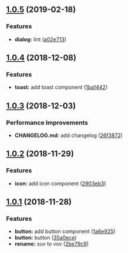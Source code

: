 ## [1.0.5](https://github.com/LeeRayno/vov/compare/v1.0.4...v1.0.5) (2019-02-18)


### Features

* **dialog:** lint ([a02e713](https://github.com/LeeRayno/vov/commit/a02e713))



## [1.0.4](https://github.com/LeeRayno/vov/compare/v1.0.3...v1.0.4) (2018-12-08)


### Features

* **toast:** add toast component ([1ba1442](https://github.com/LeeRayno/vov/commit/1ba1442))



## [1.0.3](https://github.com/LeeRayno/vov/compare/v1.0.2...v1.0.3) (2018-12-03)


### Performance Improvements

* **CHANGELOG.md:** add changelog ([26f3872](https://github.com/LeeRayno/vov/commit/26f3872))



## [1.0.2](https://github.com/LeeRayno/vov/compare/v1.0.1...v1.0.2) (2018-11-29)


### Features

* **icon:** add icon component ([2903eb3](https://github.com/LeeRayno/vov/commit/2903eb3))



## [1.0.1](https://github.com/LeeRayno/vov/compare/1a6e925...v1.0.1) (2018-11-28)


### Features

* **button:** add button component ([1a6e925](https://github.com/LeeRayno/vov/commit/1a6e925))
* **button:** button ([35a0ece](https://github.com/LeeRayno/vov/commit/35a0ece))
* **rename:** suv to vov ([2be79c9](https://github.com/LeeRayno/vov/commit/2be79c9))



